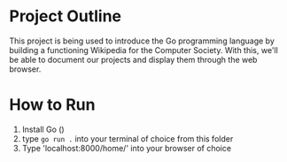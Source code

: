 <!-- This version of the project was created by: Logan Cover -->

# Project Outline
This project is being used to introduce the Go programming language by building a functioning Wikipedia for the Computer Society. With this, we'll be able to document
our projects and display them through the web browser.

# How to Run
1. Install Go ()
2. type `go run .` into your terminal of choice from this folder
3. Type 'localhost:8000/home/' into your browser of choice